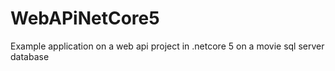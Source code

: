 # WebAPiNetCore5
Example application on a web api project in .netcore 5 on a movie sql server database
